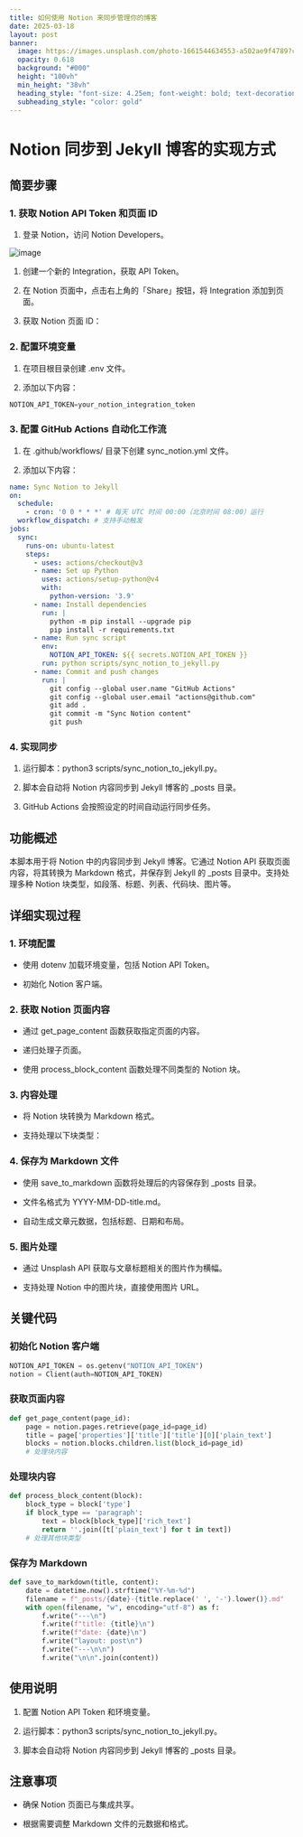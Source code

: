 ```yaml
---
title: 如何使用 Notion 来同步管理你的博客
date: 2025-03-18
layout: post
banner:
  image: https://images.unsplash.com/photo-1661544634553-a502ae9f4789?crop=entropy&cs=tinysrgb&fit=max&fm=jpg&ixid=M3w2OTIwMzJ8MHwxfHJhbmRvbXx8fHx8fHx8fDE3NDIzMDc1NzZ8&ixlib=rb-4.0.3&q=80&w=1080
  opacity: 0.618
  background: "#000"
  height: "100vh"
  min_height: "38vh"
  heading_style: "font-size: 4.25em; font-weight: bold; text-decoration: underline"
  subheading_style: "color: gold"
---
```


# Notion 同步到 Jekyll 博客的实现方式

## 简要步骤

### 1. 获取 Notion API Token 和页面 ID

1. 登录 Notion，访问 Notion Developers。

![image](https://prod-files-secure.s3.us-west-2.amazonaws.com/a7a0cc5a-89b9-4cda-8686-1fba0ca52f40/d19c1afe-dea5-4312-9333-786b0ba83054/image.png?X-Amz-Algorithm=AWS4-HMAC-SHA256&X-Amz-Content-Sha256=UNSIGNED-PAYLOAD&X-Amz-Credential=ASIAZI2LB4664SSUYEQO%2F20250318%2Fus-west-2%2Fs3%2Faws4_request&X-Amz-Date=20250318T141935Z&X-Amz-Expires=3600&X-Amz-Security-Token=IQoJb3JpZ2luX2VjEAYaCXVzLXdlc3QtMiJHMEUCIQDMjrnbAHu%2B39yYsBtgg3XKTk%2F%2BzX8LbjZ7lL0tjKQLJwIgNH9T4d1iiEH3ITmOcZ7Um0VGpICbDaBEQvHTfvSN%2Fqkq%2FwMIXxAAGgw2Mzc0MjMxODM4MDUiDL9yZ2cI4g2DwSlZgSrcAwCnnofok3WaSaotEGikrB3pxZlBAg%2BiK0bQQRGYSYtj2tBoGPMGRVYW1UKn0OBzgqZAVScLUgx0%2FZsNKp6a4UxR9Ec%2Bm32kdk1Cvf6asFCnKMuXVl8M6aevE15OcP3vB0G1fSmKkZONCF%2Bvz4Qgl8z%2BVFXv3gDKIlwZ0P%2FjCExb%2FdQFK2DJCen4rPFqlcDmJ%2Fw9P6YqyZqOp77UWioJUSFDHtc0UiSt28Ak9siVnrDXvYHDX%2FS4IoIXA3vjkwkujspbdWTfSeYHHABE8aLmYtAJ5pdfqrY6QP0w5Q88xYv%2BzZ68zQSXtFAgTSa0pKRKWdpxleATcQWRdaOnIr6GjNNQ5PMSIaDN35CF6disHuTbdlAzSWJMAt%2BHAtBKIIXBqDHvJIftgfTnbLEraPr2l0bSk5d69AOJ0KMZivgRkxCFmNb2t9MJhTOkwK7x2VBoXnM6XjFV5vo%2B%2FTbaqypVGgz5egkN7rO7jJK2%2BGD18DQQTvWnDx355EvT41%2FGZajj76PRp%2FdNt7NxvfsjkTF2%2F7Lmh%2FVgUGQ4Ve4EMXaAMHhjTnEt%2Bba6ft21anzWQ26vrJ9dusTmCMZkPhUu87SstsOsdUNNyiZVi%2BwenMQYKZ%2F%2FPK%2FErxH3jx5IN4otMNT05b4GOqUBTqA811jc1vZJLxvPPu%2BKozgrFq8AYQHqx078UsHD8lQuyk%2BsEa1872qT0hBBim3%2BqqShyOOrsNZ6qjufomta362bqs86jsbXoByEp335DuJKst07mWUEGxkTigQSCOZYKrdjFr%2BfZZaWAUbiqnH1x0Qb0WECTdUiNqnhDIvbYHUTLgphELAMsevY%2F7o6ugigQKISpUtbYcetz6BDGbftIzNLCQy7&X-Amz-Signature=dfb08e4cd34d44e17cd3e476f733bdd4da53f34ae07fb170275477a83f0dc28b&X-Amz-SignedHeaders=host&x-id=GetObject)

1. 创建一个新的 Integration，获取 API Token。

1. 在 Notion 页面中，点击右上角的「Share」按钮，将 Integration 添加到页面。

1. 获取 Notion 页面 ID：


### 2. 配置环境变量

1. 在项目根目录创建 .env 文件。

1. 添加以下内容：

```javascript
NOTION_API_TOKEN=your_notion_integration_token
```

### 3. 配置 GitHub Actions 自动化工作流

1. 在 .github/workflows/ 目录下创建 sync_notion.yml 文件。

1. 添加以下内容：

```yaml
name: Sync Notion to Jekyll
on:
  schedule:
    - cron: '0 0 * * *' # 每天 UTC 时间 00:00（北京时间 08:00）运行
  workflow_dispatch: # 支持手动触发
jobs:
  sync:
    runs-on: ubuntu-latest
    steps:
      - uses: actions/checkout@v3
      - name: Set up Python
        uses: actions/setup-python@v4
        with:
          python-version: '3.9'
      - name: Install dependencies
        run: |
          python -m pip install --upgrade pip
          pip install -r requirements.txt
      - name: Run sync script
        env:
          NOTION_API_TOKEN: ${{ secrets.NOTION_API_TOKEN }}
        run: python scripts/sync_notion_to_jekyll.py
      - name: Commit and push changes
        run: |
          git config --global user.name "GitHub Actions"
          git config --global user.email "actions@github.com"
          git add .
          git commit -m "Sync Notion content"
          git push
```

### 4. 实现同步

1. 运行脚本：python3 scripts/sync_notion_to_jekyll.py。

1. 脚本会自动将 Notion 内容同步到 Jekyll 博客的 _posts 目录。

1. GitHub Actions 会按照设定的时间自动运行同步任务。

## 功能概述

本脚本用于将 Notion 中的内容同步到 Jekyll 博客。它通过 Notion API 获取页面内容，将其转换为 Markdown 格式，并保存到 Jekyll 的 _posts 目录中。支持处理多种 Notion 块类型，如段落、标题、列表、代码块、图片等。

## 详细实现过程

### 1. 环境配置

- 使用 dotenv 加载环境变量，包括 Notion API Token。

- 初始化 Notion 客户端。

### 2. 获取 Notion 页面内容

- 通过 get_page_content 函数获取指定页面的内容。

- 递归处理子页面。

- 使用 process_block_content 函数处理不同类型的 Notion 块。

### 3. 内容处理

- 将 Notion 块转换为 Markdown 格式。

- 支持处理以下块类型：


### 4. 保存为 Markdown 文件

- 使用 save_to_markdown 函数将处理后的内容保存到 _posts 目录。

- 文件名格式为 YYYY-MM-DD-title.md。

- 自动生成文章元数据，包括标题、日期和布局。

### 5. 图片处理

- 通过 Unsplash API 获取与文章标题相关的图片作为横幅。

- 支持处理 Notion 中的图片块，直接使用图片 URL。

## 关键代码

### 初始化 Notion 客户端

```python
NOTION_API_TOKEN = os.getenv("NOTION_API_TOKEN")
notion = Client(auth=NOTION_API_TOKEN)
```

### 获取页面内容

```python
def get_page_content(page_id):
    page = notion.pages.retrieve(page_id=page_id)
    title = page['properties']['title']['title'][0]['plain_text']
    blocks = notion.blocks.children.list(block_id=page_id)
    # 处理块内容
```

### 处理块内容

```python
def process_block_content(block):
    block_type = block['type']
    if block_type == 'paragraph':
        text = block[block_type]['rich_text']
        return ''.join([t['plain_text'] for t in text])
    # 处理其他块类型
```

### 保存为 Markdown

```python
def save_to_markdown(title, content):
    date = datetime.now().strftime("%Y-%m-%d")
    filename = f"_posts/{date}-{title.replace(' ', '-').lower()}.md"
    with open(filename, "w", encoding="utf-8") as f:
        f.write("---\n")
        f.write(f"title: {title}\n")
        f.write(f"date: {date}\n")
        f.write("layout: post\n")
        f.write("---\n\n")
        f.write("\n\n".join(content))
```

## 使用说明

1. 配置 Notion API Token 和环境变量。

1. 运行脚本：python3 scripts/sync_notion_to_jekyll.py。

1. 脚本会自动将 Notion 内容同步到 Jekyll 博客的 _posts 目录。

## 注意事项

- 确保 Notion 页面已与集成共享。

- 根据需要调整 Markdown 文件的元数据和格式。
